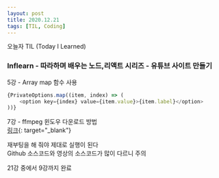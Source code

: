 ```yaml
---
layout: post
title: 2020.12.21
tags: [TIL, Coding]
---
```


오늘자 TIL (Today I Learned)
### Inflearn - 따라하며 배우는 노드,리액트 시리즈 - 유튜브 사이트 만들기

5강 - Array map 함수 사용

```javascript
{PrivateOptions.map((item, index) => (
    <option key={index} value={item.value}>{item.label}</option> 
))}
```

7강 - ffmpeg 윈도우 다운로드 방법  
[링크](https://blog.naver.com/chandong83/222095346417){: target="_blank"}

재부팅을 해 줘야 제대로 실행이 된다  
Github 소스코드와 영상의 소스코드가 많이 다르니 주의

21강 중에서 9강까지 완료
